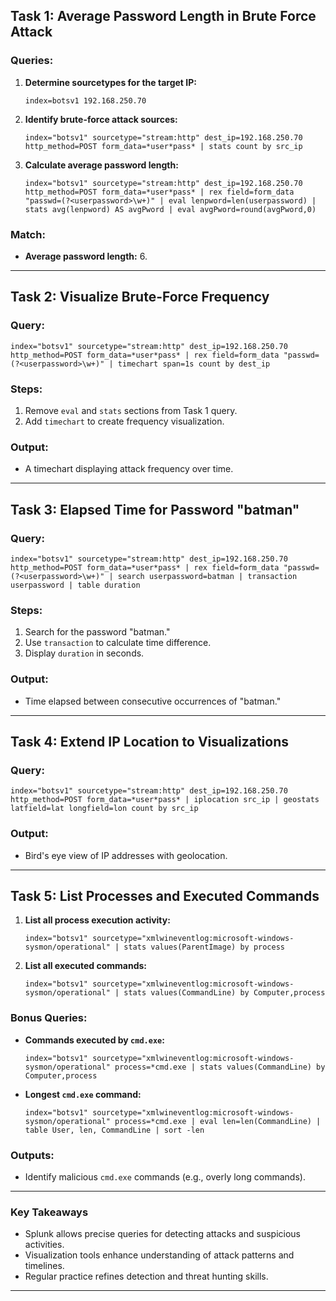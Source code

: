 
## **Task 1: Average Password Length in Brute Force Attack**

### Queries:

1. **Determine sourcetypes for the target IP:**
    
    ```plaintext
    index=botsv1 192.168.250.70
    ```
    
2. **Identify brute-force attack sources:**
    
    ```plaintext
    index="botsv1" sourcetype="stream:http" dest_ip=192.168.250.70 http_method=POST form_data=*user*pass* | stats count by src_ip
    ```
    
3. **Calculate average password length:**
    
    ```plaintext
    index="botsv1" sourcetype="stream:http" dest_ip=192.168.250.70 http_method=POST form_data=*user*pass* | rex field=form_data "passwd=(?<userpassword>\w+)" | eval lenpword=len(userpassword) | stats avg(lenpword) AS avgPword | eval avgPword=round(avgPword,0)
    ```
    

### Match:

- **Average password length:** 6.

---

## **Task 2: Visualize Brute-Force Frequency**

### Query:

```plaintext
index="botsv1" sourcetype="stream:http" dest_ip=192.168.250.70 http_method=POST form_data=*user*pass* | rex field=form_data "passwd=(?<userpassword>\w+)" | timechart span=1s count by dest_ip
```

### Steps:

1. Remove `eval` and `stats` sections from Task 1 query.
2. Add `timechart` to create frequency visualization.

### Output:

- A timechart displaying attack frequency over time.

---

## **Task 3: Elapsed Time for Password "batman"**

### Query:

```plaintext
index="botsv1" sourcetype="stream:http" dest_ip=192.168.250.70 http_method=POST form_data=*user*pass* | rex field=form_data "passwd=(?<userpassword>\w+)" | search userpassword=batman | transaction userpassword | table duration
```

### Steps:

1. Search for the password "batman."
2. Use `transaction` to calculate time difference.
3. Display `duration` in seconds.

### Output:

- Time elapsed between consecutive occurrences of "batman."

---

## **Task 4: Extend IP Location to Visualizations**

### Query:

```plaintext
index="botsv1" sourcetype="stream:http" dest_ip=192.168.250.70 http_method=POST form_data=*user*pass* | iplocation src_ip | geostats latfield=lat longfield=lon count by src_ip
```

### Output:

- Bird's eye view of IP addresses with geolocation.

---

## **Task 5: List Processes and Executed Commands**

1. **List all process execution activity:**
    
    ```plaintext
    index="botsv1" sourcetype="xmlwineventlog:microsoft-windows-sysmon/operational" | stats values(ParentImage) by process
    ```
    
2. **List all executed commands:**
    
    ```plaintext
    index="botsv1" sourcetype="xmlwineventlog:microsoft-windows-sysmon/operational" | stats values(CommandLine) by Computer,process
    ```
    

### Bonus Queries:

- **Commands executed by `cmd.exe`:**
    
    ```plaintext
    index="botsv1" sourcetype="xmlwineventlog:microsoft-windows-sysmon/operational" process=*cmd.exe | stats values(CommandLine) by Computer,process
    ```
    
- **Longest `cmd.exe` command:**
    
    ```plaintext
    index="botsv1" sourcetype="xmlwineventlog:microsoft-windows-sysmon/operational" process=*cmd.exe | eval len=len(CommandLine) | table User, len, CommandLine | sort -len
    ```
    

### Outputs:

- Identify malicious `cmd.exe` commands (e.g., overly long commands).

---

### **Key Takeaways**

- Splunk allows precise queries for detecting attacks and suspicious activities.
- Visualization tools enhance understanding of attack patterns and timelines.
- Regular practice refines detection and threat hunting skills.

---

